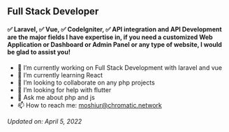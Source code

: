 ## Full Stack Developer

#### ✅ Laravel, ✅ Vue, ✅ CodeIgniter, ✅ API integration and API Development are the major fields I have expertise in, if you need a customized Web Application or Dashboard or Admin Panel or any type of website, I would be glad to assist you!

-   🔭 I’m currently working on Full Stack Development with laravel and vue
-   🌱 I’m currently learning React
-   👯 I’m looking to collaborate on any php projects
-   🤔 I’m looking for help with flutter
-   💬 Ask me about php and js
-   📫 How to reach me: moshiur@chromatic.network

_Updated on: April 5, 2022_

